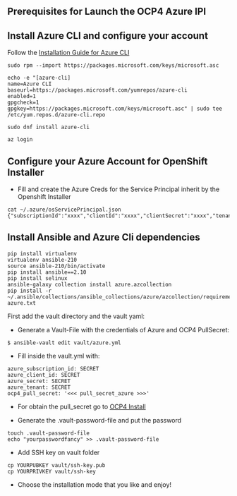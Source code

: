 ## Prerequisites for Launch the OCP4 Azure IPI

## Install Azure CLI and configure your account

Follow the [Installation Guide for Azure CLI](https://docs.microsoft.com/es-es/cli/azure/install-azure-cli)

```
sudo rpm --import https://packages.microsoft.com/keys/microsoft.asc

echo -e "[azure-cli]
name=Azure CLI
baseurl=https://packages.microsoft.com/yumrepos/azure-cli
enabled=1
gpgcheck=1
gpgkey=https://packages.microsoft.com/keys/microsoft.asc" | sudo tee /etc/yum.repos.d/azure-cli.repo

sudo dnf install azure-cli
```

```
az login
```

## Configure your Azure Account for OpenShift Installer

* Fill and create the Azure Creds for the Service Principal inherit by the Openshift Installer

```
cat ~/.azure/osServicePrincipal.json
{"subscriptionId":"xxxx","clientId":"xxxx","clientSecret":"xxxx","tenantId":"xxxx"}
```

## Install Ansible and Azure Cli dependencies

```
pip install virtualenv
virtualenv ansible-210
source ansible-210/bin/activate
pip install ansible==2.10
pip install selinux
ansible-galaxy collection install azure.azcollection
pip install -r ~/.ansible/collections/ansible_collections/azure/azcollection/requirements-azure.txt
```

First add the vault directory and the vault yaml:

* Generate a Vault-File with the credentials of Azure and OCP4 PullSecret:

```
$ ansible-vault edit vault/azure.yml
```

* Fill inside the vault.yml with:

```
azure_subscription_id: SECRET
azure_client_id: SECRET
azure_secret: SECRET
azure_tenant: SECRET
ocp4_pull_secret: '<<< pull_secret_azure >>>'
```

* For obtain the pull_secret go to [OCP4 Install](https://cloud.redhat.com/openshift/install)

* Generate the .vault-password-file and put the password

```
touch .vault-password-file
echo "yourpasswordfancy" >> .vault-password-file
```

* Add SSH key on vault folder
```
cp YOURPUBKEY vault/ssh-key.pub
cp YOURPRIVKEY vault/ssh-key
```

* Choose the installation mode that you like and enjoy!
